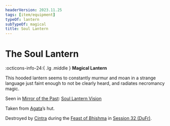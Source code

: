 ```yaml
---
headerVersion: 2023.11.25
tags: [item/equipment]
typeOf: lantern
subTypeOf: magical
title: Soul Lantern
---
```

# The Soul Lantern
:octicons-info-24:{ .lg .middle } **Magical Lantern**  

This hooded lantern seems to constantly murmur and moan in a strange language just faint enough to not be clearly heard, and radiates necromancy magic. 

Seen in [Mirror of the Past](<./mirror-of-the-past.md>): [Soul Lantern Vision](<../mirror-visions/soul-lantern-vision.md>)



Taken from [Agata](<../../../people/fey/agata.md>)’s hut. 

Destroyed by [Cintra](<../../../people/dunmari/cintra.md>) during the [Feast of Bhishma](<../../../gods-and-religions/holidays-and-festivals/dunmari-festivals/feast-of-bhishma.md>) in [Session 32 (DuFr)](<../session-notes/session-32-dufr.md>).